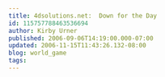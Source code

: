 ```yaml
---
title: 4dsolutions.net:  Down for the Day
id: 115757788463536694
author: Kirby Urner
published: 2006-09-06T14:19:00.000-07:00
updated: 2006-11-15T11:43:26.132-08:00
blog: world_game
tags: 
---
```



